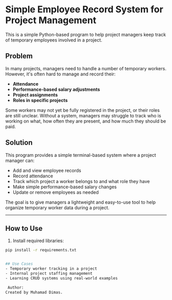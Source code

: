 # Simple Employee Record System for Project Management

This is a simple Python-based program to help project managers keep track of temporary employees involved in a project.

## Problem

In many projects, managers need to handle a number of temporary workers. However, it's often hard to manage and record their:

- **Attendance**
- **Performance-based salary adjustments**
- **Project assignments**
- **Roles in specific projects**

Some workers may not yet be fully registered in the project, or their roles are still unclear. Without a system, managers may struggle to track who is working on what, how often they are present, and how much they should be paid.

## Solution

This program provides a simple terminal-based system where a project manager can:

- Add and view employee records
- Record attendance
- Track which project a worker belongs to and what role they have
- Make simple performance-based salary changes
- Update or remove employees as needed

The goal is to give managers a lightweight and easy-to-use tool to help organize temporary worker data during a project.

---

## How to Use

1. Install required libraries:
```bash
pip install -r requirements.txt


## Use Cases
- Temporary worker tracking in a project
- Internal project staffing management
- Learning CRUD systems using real-world examples

 Author:
Created by Muhamad Dimas.

